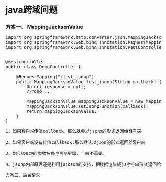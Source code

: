 # java跨域问题
### 方案一、 MappingJacksonValue

<pre>
import org.springframework.http.converter.json.MappingJacksonValue;
import org.springframework.web.bind.annotation.RequestMapping;
import org.springframework.web.bind.annotation.RestController;


@RestController
public class DemoController {
    
    @RequestMapping("/test_jsonp")
    public MappingJacksonValue test_jsonp(String callback) {
        Object response = null;
        //TODO ...
        
        MappingJacksonValue mappingJacksonValue = new MappingJacksonValue(response);
        mappingJacksonValue.setJsonpFunction(callback);
        return mappingJacksonValue;
    }
}
</pre>

<pre>
1、如果客户端传值callback，那么就会以jsonp的形式返回给客户端

2、如果客户端没有传值callback,那么默认以json的形式返回给客户端

3、callback的参数名称也可以更改，一般不需要。

4、jsonp内部原理还是利用jackson的支持，把数据渲染成js字符串形式返回给客户端
</pre>

方案二、后台请求
<pre>

</pre>